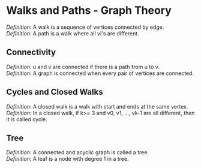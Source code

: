 # Walks and Paths - Graph Theory

*Definition:* A walk is a sequence of vertices connected by edge.  
*Definition:* A path is a walk where all vi's are different.  

## Connectivity

*Definition:* u and v are connected if there is a path from u to v.  
*Definition:* A graph is connected when every pair of vertices are connected.  

## Cycles and Closed Walks
*Definition:* A closed walk is a walk with start and ends at the same vertex.  
*Definition:* In a closed walk, if k>= 3 and v0, v1, ..., vk-1 are all different, then it is called cycle.  

## Tree
*Definition:* A connected and acyclic graph is called a tree.  
*Definition:* A leaf is a node with degree 1 in a tree.  
